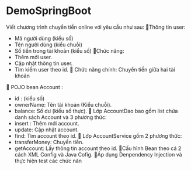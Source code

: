 # DemoSpringBoot
Viết chương trình chuyển tiền online với yêu cầu như sau:
Thông tin user:
- Mã người dùng (kiểu số)
- Tên người dùng (kiểu chuỗi)
- Số tiền trong tài khoản (kiểu số)
Chức năng:
- Thêm mới user.
- Cập nhật thông tin user.
- Tìm kiếm user theo id.
 Chức năng chính: Chuyển tiền giữa hai tài khoản

 POJO bean Account : 
- id : (kiểu số)
- ownerName: Tên tài khoản (Kiểu chuỗi).
- balance: Số dư (kiểu số thực).
 Lớp AccountDao bao gồm list chứa danh 
sách Account và 3 phương thức:
- insert : Thêm mới account.
- update: Cập nhật account.
- find: Tìm account theo id.
 Lớp AccountService gồm 2 phương 
thức:
- transferMoney: Chuyển tiền.
- getAccount: Lấy thông tin account 
theo id.
Cấu hình Bean theo cả 2 cách XML 
Config và Java Cofig.
Áp dụng Denpendency Injection và 
thực hiện test các chức năn
